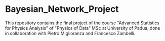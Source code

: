 # Bayesian_Network_Project

This repository contains the final project of the course "Advanced Statistics for Physics Analysis" of "Physics of Data" MSc at University of Padua, done in collaboration with Pietro Miglioranza and Francesco Zambelli.

